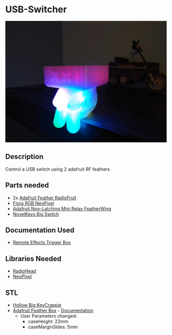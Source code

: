 # USB-Switcher
![Big KeyCrappie](../images/big_keycrappie.JPG)
## Description
Control a USB switch using 2 adafruit RF feathers

## Parts needed
* 2x [Adafruit Feather RadioFruit](https://www.adafruit.com/product/3077)
* [Flora RGB NeoPixel](https://www.adafruit.com/product/1260)
* [Adafruit Non-Latching Mini Relay FeatherWing](https://www.adafruit.com/product/2895)
* [NovelKeys Big Switch](https://novelkeys.com/products/the-big-switch-series?_pos=1&_sid=6101be1e1&_ss=r)

## Documentation Used
* [Remote Effects Trigger Box](https://learn.adafruit.com/remote-effects-trigger)

## Libraries Needed
* [RadioHead](https://github.com/adafruit/RadioHead)
* [NeoPixel](https://github.com/adafruit/Adafruit_NeoPixel)

## STL
* [Hollow Big KeyCrappie](https://www.thingiverse.com/thing:4964284)
* [Adafruit Feather Box](http://a360.co/2nK42AQ) - [Documentation](https://learn.adafruit.com/3d-printed-case-for-adafruit-feather/cad)
  * User Parameters changed:
    * caseHeight: 23mm
    * caseMarginSides: 5mm